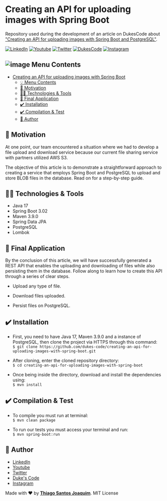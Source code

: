# Creating an API for uploading images with Spring Boot

Repository used during the development of an article on DukesCode about ["Creating an API for uploading images with Spring Boot and PostgreSQL"](https://www.dukescode.com/creating-an-api-for-uploading-images-with-spring-boot?utm_source=github&utm_medium=page&ref=github).

[![LinkedIn](https://img.shields.io/static/v1?label=LinkedIn&message=%20&color=blue&logo=LinkedIn&style=flat-square&logoColor=white)](https://www.linkedin.com/in/dukefullstack/)
[![Youtube](https://img.shields.io/static/v1?label=Youtube&message=%20&color=blue&logo=Youtube&style=flat-square&logoColor=white)](https://www.youtube.com/@DukesCode)
[![Twitter](https://img.shields.io/static/v1?label=Twitter&message=%20&color=blue&logo=Twitter&style=flat-square&logoColor=white)](https://twitter.com/dukefullstack)
[![DukesCode](https://img.shields.io/static/v1?label=Duke'sCode&message=%20&color=blue&logo=googlechrome&style=flat-square&logoColor=white)](https://dukescode.com?utm_source=github&utm_medium=page&ref=github)
[![Instagram](https://img.shields.io/static/v1?label=Instagram&message=%20&color=blue&logo=Instagram&style=flat-square&logoColor=white)](https://www.instagram.com/dukefullstack/)

## ![image](https://github.com/dukefullstack/store-app-castore/blob/assets/assets/octohub.png?raw=true) Menu Contents

- [Creating an API for uploading images with Spring Boot](#creating-an-api-for-uploading-images-with-spring-boot)
  - [:bulb: Menu Contents](#-menu-contents)
  - [:pushpin: Motivation](#pushpin-motivation)
  - [:man_technologist: Technologies & Tools](#man_technologist-technologies--tools)
  - [:iphone: Final Application](#iphone-final-application)
  - [:heavy_check_mark: Installation](#heavy_check_mark-installation)
  - [:heavy_check_mark: Compilation & Test](#heavy_check_mark-compilation--test)
  - [:pencil: Author](#pencil-author)

## :pushpin: Motivation

At one point, our team encountered a situation where we had to develop a file upload and download service because our current file sharing service with partners utilized AWS S3.

The objective of this article is to demonstrate a straightforward approach to creating a service that employs Spring Boot and PostgreSQL to upload and store BLOB files in the database. Read on for a step-by-step guide.

## :man_technologist: Technologies & Tools

- Java 17
- Spring Boot 3.02
- Maven 3.9.0
- Spring Data JPA
- PostgreSQL
- Lombok

## :iphone: Final Application

By the conclusion of this article, we will have successfully generated a REST API that enables the uploading and downloading of files while also persisting them in the database. Follow along to learn how to create this API through a series of clear steps.

- Upload any type of file.

- Download files uploaded.

- Persist files on PostgreSQL.

## :heavy_check_mark: Installation

- First, you need to have Java 17, Maven 3.9.0 and a instance of PostgreSQL, then clone the project via HTTPS through this command:</br>
  `$ git clone https://github.com/dukes-code/creating-an-api-for-uploading-images-with-spring-boot.git`

- After cloning, enter the cloned repository directory:</br>
  `$ cd creating-an-api-for-uploading-images-with-spring-boot`

- Once being inside the directory, download and install the dependencies using:</br>
  `$ mvn install`

## :heavy_check_mark: Compilation & Test

- To compile you must run at terminal:</br>
  `$ mvn clean package`

- To run our tests you must access your terminal and run:</br>
  `$ mvn spring-boot:run`

## :pencil: Author

- <a href="https://www.linkedin.com/in/dukefullstack/" target="_blank">LinkedIn</a>
- <a href="https://www.youtube.com/@DukesCode" target="_blank">Youtube</a>
- <a href="https://twitter.com/dukefullstack" target="_blank">Twitter</a>
- <a href="https://dukescode.com" target="_blank">Duke's Code</a>
- <a href="https://www.instagram.com/dukefullstack/" target="_blank">Instagram</a>

Made with :heart: by <a href="https://www.linkedin.com/in/dukefullstack/">**Thiago Santos Joaquim**</a>. MIT License
